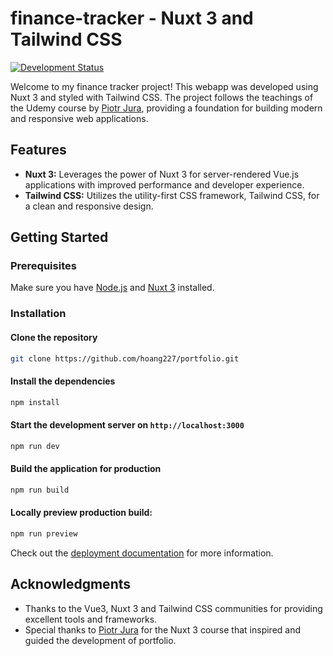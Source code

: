 # finance-tracker - Nuxt 3 and Tailwind CSS

[![Development Status](https://img.shields.io/badge/status-complete-brightgreen)](https://github.com/hoang227/project-nuxt3-basics-portfolio)

Welcome to my finance tracker project! This webapp was developed using Nuxt 3 and styled with Tailwind CSS. The project follows the teachings of the Udemy course by [Piotr Jura](https://github.com/piotr-jura-udemy), providing a foundation for building modern and responsive web applications.

## Features

- **Nuxt 3:** Leverages the power of Nuxt 3 for server-rendered Vue.js applications with improved performance and developer experience.
- **Tailwind CSS:** Utilizes the utility-first CSS framework, Tailwind CSS, for a clean and responsive design.

## Getting Started

### Prerequisites

Make sure you have [Node.js](https://nodejs.org/) and [Nuxt 3](https://v3.nuxtjs.org/) installed.

### Installation

#### Clone the repository

```bash
git clone https://github.com/hoang227/portfolio.git
```

#### Install the dependencies

```bash
npm install
```

#### Start the development server on `http://localhost:3000`

```bash
npm run dev
```

#### Build the application for production

```bash
npm run build
```

#### Locally preview production build:

```bash
npm run preview
```

Check out the [deployment documentation](https://nuxt.com/docs/getting-started/deployment) for more information.


## Acknowledgments

- Thanks to the Vue3, Nuxt 3 and Tailwind CSS communities for providing excellent tools and frameworks.
- Special thanks to [Piotr Jura](https://github.com/piotr-jura-udemy) for the Nuxt 3 course that inspired and guided the development of portfolio.
